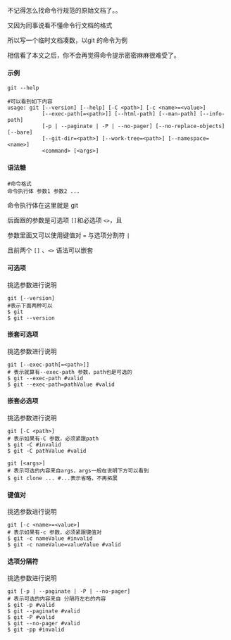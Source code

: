 不记得怎么找命令行规范的原始文档了。。

又因为同事说看不懂命令行文档的格式

所以写一个临时文档凑数，以git 的命令为例

相信看了本文之后，你不会再觉得命令提示密密麻麻很难受了。



#### 示例

```shell
git --help

#可以看到如下内容
usage: git [--version] [--help] [-C <path>] [-c <name>=<value>]
           [--exec-path[=<path>]] [--html-path] [--man-path] [--info-path]
           [-p | --paginate | -P | --no-pager] [--no-replace-objects] [--bare]
           [--git-dir=<path>] [--work-tree=<path>] [--namespace=<name>]
           <command> [<args>]
```



#### 语法糖

```shell
#命令格式
命令执行体 参数1 参数2 ...
```

命令执行体在这里就是 git

后面跟的参数是可选项 `[]`和必选项 `<>`，且

参数里面又可以使用键值对 `=` 与选项分割符 `| `

且前两个 `[]` 、`<>` 语法可以嵌套



#### 可选项

挑选参数进行说明

```shell
git [--version]
#表示下面两种可以
$ git
$ git --version
```

#### 嵌套可选项

挑选参数进行说明

```shell
git [--exec-path[=<path>]] 
# 表示就算有--exec-path 参数，path也是可选的
$ git --exec-path #valid
$ git --exec-path=pathValue #valid
```

#### 嵌套必选项

挑选参数进行说明

```shell
git [-C <path>]
# 表示如果有-C 参数，必须紧跟path
$ git -C #invalid
$ git -C pathValue #valid
```

```shell
git [<args>]
# 表示可选的内容来自args，args一般在说明下方可以看到
$ git clone ... #...表示省略，不再拓展
```

#### 键值对

挑选参数进行说明

```shell
git [-c <name>=<value>]
# 表示如果有-c 参数，必须紧跟键值对
$ git -c nameValue #invalid
$ git -c nameValue=valueValue #valid
```

#### 选项分隔符

挑选参数进行说明

```shell
git [-p | --paginate | -P | --no-pager]
# 表示可选的内容来自 分隔符左右的内容
$ git -p #valid
$ git --paginate #valid
$ git -P #valid
$ git --no-pager #valid
$ git -pp #invalid
```

